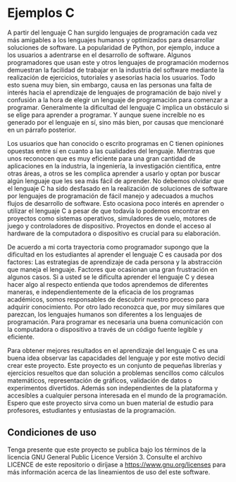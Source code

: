 # Ejemplos C

A partir del lenguaje C han surgido lenguajes de programación cada vez más amigables a los lenguajes humanos y optimizados para desarrollar soluciones de software. La popularidad de Python, por ejemplo, induce a los usuarios a adentrarse en el desarrollo de software. Algunos programadores que usan este y otros lenguajes de programación modernos demuestran la facilidad de trabajar en la industria del software mediante la realización de ejercicios, tutoriales y asesorías hacia los usuarios. Todo esto suena muy bien, sin embargo, causa en las personas una falta de interés hacia el aprendizaje de lenguajes de programación de bajo nivel y confusión a la hora de elegir un lenguaje de programación para comenzar a programar. Generalmente la dificultad del lenguaje C implica un obstáculo si se elige para aprender a programar. Y aunque suene increíble no es generado por el lenguaje en sí, sino más bien,  por causas que mencionaré en un párrafo posterior.

Los usuarios que han conocido o escrito programas en C tienen opiniones opuestas entre sí en cuanto a las cualidades del lenguaje. Mientras que unos reconocen que es muy eficiente para una gran cantidad de aplicaciones en la industria, la ingeniería, la investigación científica, entre otras áreas, a otros se les complica aprender a usarlo y optan por buscar algún lenguaje que les sea más fácil de aprender. No debemos olvidar que el lenguaje C ha sido desfasado en la realización de soluciones de software por lenguajes de programación de fácil manejo y adecuados a muchos flujos de desarrollo de software. Esto ocasiona poco interés en aprender o utilizar el lenguaje C a pesar de que todavía lo podemos encontrar en proyectos como sistemas operativos, simuladores de vuelo,  motores de juego y controladores de dispositivo. Proyectos en donde el acceso al hardware de la computadora o dispositivo es crucial para su elaboración.

De acuerdo a mi corta trayectoria como programador supongo que la dificultad en los estudiantes al aprender el lenguaje C es causada por dos factores: Las estrategias de aprendizaje de cada persona y la abstracción que maneja el lenguaje. Factores que ocasionan una gran frustración en algunos casos. Si a usted se le dificulta aprender el lenguaje C y desea hacer algo al respecto entienda que todos aprendemos de diferentes maneras, e independientemente de la eficacia de los programas académicos, somos responsables de descubrir nuestro proceso para adquirir conocimiento. Por otro lado reconozca que, por muy similares que parezcan, los lenguajes humanos son diferentes a los lenguajes de programación. Para programar es necesaria una buena comunicación con la computadora o dispositivo a través de un código fuente legible y eficiente.
 
Para obtener mejores resultados en el aprendizaje del lenguaje C es una buena idea observar las capacidades del lenguaje y por este motivo decidí crear este proyecto. Este proyecto es un conjunto de pequeñas librerías y ejercicios resueltos que dan solución a problemas sencillos como cálculos matemáticos, representación de gráficos, validación de datos o experimentos divertidos. Además son independientes de la plataforma y accesibles a cualquier persona interesada en el mundo de la  programación. Espero que este proyecto sirva como un buen material de estudio para profesores, estudiantes y entusiastas de la programación.

## Condiciones de uso

Tenga presente que este proyecto se publica bajo los términos de la licencia GNU General Public Licence Versión 3. Consulte el archivo LICENCE de este repositorio o diríjase a https://www.gnu.org/licenses para más información acerca de las lineamientos de uso del este software.
